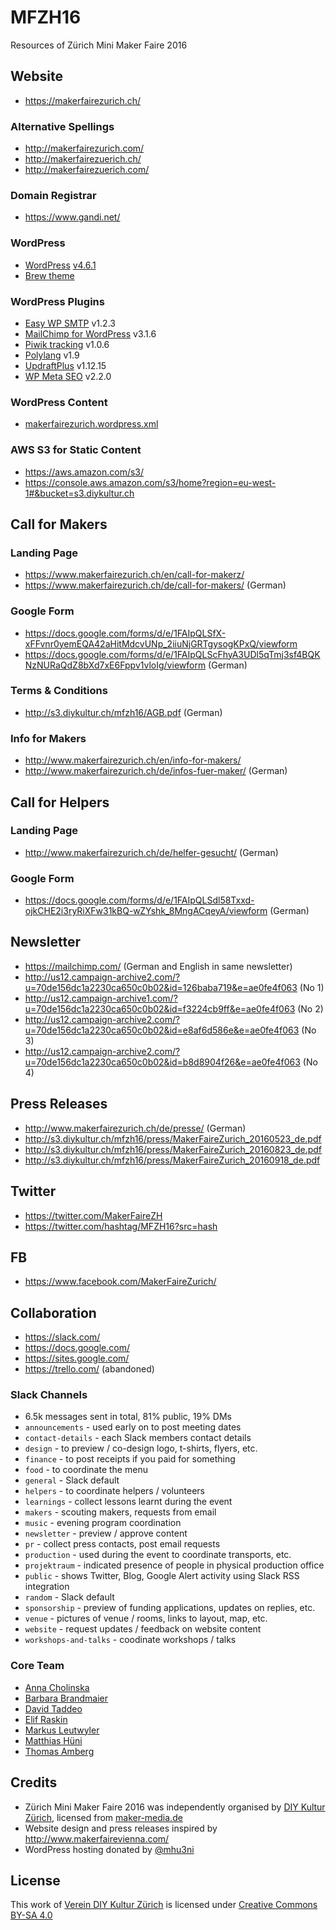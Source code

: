 # MFZH16
Resources of Zürich Mini Maker Faire 2016

## Website
* https://makerfairezurich.ch/

### Alternative Spellings
* http://makerfairezurich.com/
* http://makerfairezuerich.ch/
* http://makerfairezuerich.com/

### Domain Registrar
* https://www.gandi.net/

### WordPress
* [WordPress](https://wordpress.org/) [v4.6.1](https://codex.wordpress.org/Version_4.6.1)
* [Brew theme](https://github.com/slightlyoffbeat/brew)

### WordPress Plugins
* [Easy WP SMTP](https://wp-ecommerce.net/easy-wordpress-smtp-send-emails-from-your-wordpress-site-using-a-smtp-server-2197) v1.2.3
* [MailChimp for WordPress](https://mc4wp.com/#utm_source=wp-plugin&utm_medium=mailchimp-for-wp&utm_campaign=plugins-page) v3.1.6
* [Piwik tracking](http://www.mentebinaria.com/) v1.0.6
* [Polylang](https://polylang.pro/) v1.9
* [UpdraftPlus](https://updraftplus.com/) v1.12.15
* [WP Meta SEO](http://www.joomunited.com/wordpress-products/wp-meta-seo)  v2.2.0

### WordPress Content
* [makerfairezurich.wordpress.xml](./makerfairezurich.wordpress.xml)

### AWS S3 for Static Content
* https://aws.amazon.com/s3/
* https://console.aws.amazon.com/s3/home?region=eu-west-1#&bucket=s3.diykultur.ch

## Call for Makers

### Landing Page
* https://www.makerfairezurich.ch/en/call-for-makerz/
* https://www.makerfairezurich.ch/de/call-for-makers/ (German)

### Google Form
* https://docs.google.com/forms/d/e/1FAIpQLSfX-xFFvnr0yemEQA42aHitMdcvUNp_2iiuNjGRTgysogKPxQ/viewform
* https://docs.google.com/forms/d/e/1FAIpQLScFhyA3UDl5qTmj3sf4BQKNzNURaQdZ8bXd7xE6Fppv1vloIg/viewform (German)

### Terms & Conditions
* http://s3.diykultur.ch/mfzh16/AGB.pdf (German)

### Info for Makers
* http://www.makerfairezurich.ch/en/info-for-makers/
* http://www.makerfairezurich.ch/de/infos-fuer-maker/ (German)

## Call for Helpers
### Landing Page
* http://www.makerfairezurich.ch/de/helfer-gesucht/ (German)

### Google Form
* https://docs.google.com/forms/d/e/1FAIpQLSdl58Txxd-ojkCHE2i3ryRiXFw31kBQ-wZYshk_8MngACqeyA/viewform (German)

## Newsletter
* https://mailchimp.com/ (German and English in same newsletter)
* http://us12.campaign-archive2.com/?u=70de156dc1a2230ca650c0b02&id=126baba719&e=ae0fe4f063 (No 1)
* http://us12.campaign-archive1.com/?u=70de156dc1a2230ca650c0b02&id=f3224cb9ff&e=ae0fe4f063 (No 2)
* http://us12.campaign-archive2.com/?u=70de156dc1a2230ca650c0b02&id=e8af6d586e&e=ae0fe4f063 (No 3)
* http://us12.campaign-archive2.com/?u=70de156dc1a2230ca650c0b02&id=b8d8904f26&e=ae0fe4f063 (No 4)

## Press Releases
* http://www.makerfairezurich.ch/de/presse/ (German)
* http://s3.diykultur.ch/mfzh16/press/MakerFaireZurich_20160523_de.pdf
* http://s3.diykultur.ch/mfzh16/press/MakerFaireZurich_20160823_de.pdf
* http://s3.diykultur.ch/mfzh16/press/MakerFaireZurich_20160918_de.pdf

## Twitter
* https://twitter.com/MakerFaireZH
* https://twitter.com/hashtag/MFZH16?src=hash

## FB
* https://www.facebook.com/MakerFaireZurich/

## Collaboration
* https://slack.com/
* https://docs.google.com/
* https://sites.google.com/
* https://trello.com/ (abandoned)

### Slack Channels
* 6.5k messages sent in total, 81% public, 19% DMs
* `announcements` - used early on to post meeting dates
* `contact-details` - each Slack members contact details
* `design` - to preview / co-design logo, t-shirts, flyers, etc.
* `finance` - to post receipts if you paid for something
* `food` - to coordinate the menu
* `general` - Slack default
* `helpers` - to coordinate helpers / volunteers
* `learnings` - collect lessons learnt during the event
* `makers` - scouting makers, requests from email
* `music` - evening program coordination
* `newsletter` - preview / approve content
* `pr` - collect press contacts, post email requests
* `production` - used during the event to coordinate transports, etc.
* `projektraum` - indicated presence of people in physical production office
* `public` - shows Twitter, Blog, Google Alert activity using Slack RSS integration
* `random` - Slack default
* `sponsorship` - preview of funding applications, updates on replies, etc.
* `venue` - pictures of venue / rooms, links to layout, map, etc.
* `website` - request updates / feedback on website content
* `workshops-and-talks` - coodinate workshops / talks

### Core Team
* [Anna Cholinska](http://cholinska.com/)
* [Barbara Brandmaier](https://www.linkedin.com/in/barbara-brandmaier-091b1847)
* [David Taddeo](https://www.linkedin.com/in/davidtaddeo)
* [Elif Raskin](https://twitter.com/aleaf)
* [Markus Leutwyler](https://twitter.com/twtomcat)
* [Matthias Hüni](https://twitter.com/mhu3ni)
* [Thomas Amberg](https://twitter.com/tamberg)

## Credits
* Zürich Mini Maker Faire 2016 was independently organised by [DIY Kultur Zürich](http://www.diykultur.ch/), licensed from [maker-media.de](http://maker-media.de/)
* Website design and press releases inspired by http://www.makerfairevienna.com/
* WordPress hosting donated by [@mhu3ni](https://twitter.com/mhu3ni)

## License
This work of [Verein DIY Kultur Zürich](http://diykultur.ch/) is licensed under [Creative Commons BY-SA 4.0](https://creativecommons.org/licenses/by-sa/4.0/)

